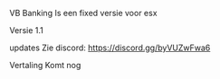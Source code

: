 VB Banking
Is een fixed versie voor esx

Versie
1.1

updates
Zie discord: https://discord.gg/byVUZwFwa6

Vertaling 
Komt nog
